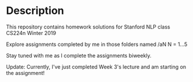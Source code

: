 # Description
This repository contains homework solutions for
Stanford NLP class CS224n Winter 2019

Explore assignments completed by me in those folders named
/aN N = 1...5

Stay tuned with me as I complete the assignments biweekly.

Update:
Currently, I've just completed Week 3's lecture and am starting on the assignment!
